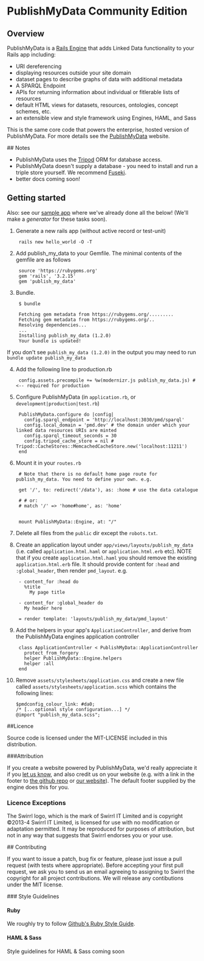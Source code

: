 # PublishMyData Community Edition

## Overview

PublishMyData is a [Rails Engine](http://guides.rubyonrails.org/engines.html) that adds Linked Data functionality to your Rails app including:

* URI dereferencing 
* displaying resources outside your site domain
* dataset pages to describe graphs of data with additional metadata
* A SPARQL Endpoint
* APIs for returning information about individual or fitlerable lists of resources
* default HTML views for datasets, resources, ontologies, concept schemes, etc.
* an extensible view and style framework using Engines, HAML, and Sass

This is the same core code that powers the enterprise, hosted version of PublishMyData. For more details see the [PublishMyData](http://publishmydata.com) website.

## Notes

- PublishMyData uses the [Tripod](http://github.com/Swirrl/tripod) ORM for database access.
- PublishMyData doesn't supply a database - you need to install and run a triple store yourself. We recommend [Fuseki](http://jena.apache.org/documentation/serving_data/index.html).
- better docs coming soon!

## Getting started

Also: see our [sample app](http://github.com/swirrl/sample_pmd) where we've already done all the below! (We'll make a _generator_ for these tasks soon).


1. Generate a new rails app (without active record or test-unit)

        rails new hello_world -O -T

2. Add publish_my_data to your Gemfile. The minimal contents of the gemfile are as follows
        
        source 'https://rubygems.org'
        gem 'rails', '3.2.15'
        gem 'publish_my_data'

3. Bundle.

        $ bundle

        Fetching gem metadata from https://rubygems.org/.........
        Fetching gem metadata from https://rubygems.org/..
        Resolving dependencies...
        ...
        Installing publish_my_data (1.2.0) 
        Your bundle is updated!

If you don't see `publish_my_data (1.2.0)` in the output you may need to run `bundle update publish_my_data`

4. Add the following line to production.rb

        config.assets.precompile += %w(modernizr.js publish_my_data.js) # <-- required for production

5. Configure PublishMyData (in `application.rb`, or `development|production|test.rb`)

        PublishMyData.configure do |config|
          config.sparql_endpoint = 'http://localhost:3030/pmd/sparql'
          config.local_domain = 'pmd.dev' # the domain under which your linked data resources URIs are minted
          config.sparql_timeout_seconds = 30
          config.tripod_cache_store = nil # Tripod::CacheStores::MemcachedCacheStore.new('localhost:11211')
        end

6. Mount it in your `routes.rb`
      
        # Note that there is no default home page route for publish_my_data. You need to define your own. e.g.        
 
        get '/', to: redirect('/data'), as: :home # use the data catalogue

        # # or:
        # match '/' => 'home#home', as: 'home'
        

        mount PublishMyData::Engine, at: "/" 

7. Delete all files from the `public` dir except the `robots.txt`.

8. Create an application layout under `app/views/layouts/publish_my_data` (i.e. called `application.html.haml` or `application.html.erb` etc).  NOTE that if you create `application.html.haml` you should remove the existing `application.html.erb` file.
   It should provide content for `:head` and `:global_header`, then render `pmd_layout`. e.g.

        - content_for :head do
          %title
            My page title

        - content_for :global_header do
          My header here

        = render template: 'layouts/publish_my_data/pmd_layout'

9. Add the helpers in your app's `ApplicationController`, and derive from the PublishMyData engines application controller

        class ApplicationController < PublishMyData::ApplicationController
          protect_from_forgery 
          helper PublishMyData::Engine.helpers
          helper :all
        end

10. Remove `assets/stylesheets/application.css` and create a new file called `assets/stylesheets/application.scss` which contains the following lines:

        $pmdconfig_colour_link: #da0;
        /* [...optional style configuration...] */
        @import "publish_my_data.scss";

##Licence

Source code is licensed under the MIT-LICENSE included in this distribution.

###Attribution

If you create a website powered by PublishMyData, we'd really appreciate it if you [let us know](mailto:hello@swirrl.com), and also credit us on your website (e.g. with a link in the footer to [the github repo](http://github.com/swirrl/publish_my_data) or [our website](http://www.swirrl.com/publishmydata)). The default footer supplied by the engine does this for you.

### Licence Exceptions

The Swirrl logo, which is the mark of Swirrl IT Limited and is copyright ©2013-4 Swirrl IT Limited, is licensed for use with no modification or adaptation permitted. It may be reproduced for purposes of attribution, but not in any way that suggests that Swirrl endorses you or your use.

## Contributing

If you want to issue a patch, bug fix or feature, please just issue a pull request (with tests where appropriate). Before accepting your first pull request, we ask you to send us an email agreeing to assigning to Swirrl the copyright for all project contributions. We will release any contibutions under the MIT license.

### Style Guidelines

#### Ruby

We roughly try to follow [Github's Ruby Style Guide](https://github.com/styleguide/ruby).

#### HAML & Sass

Style guidelines for HAML & Sass coming soon




